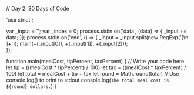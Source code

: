 // Day 2: 30 Days of Code

'use strict';

var _input = '';
var _index = 0;
process.stdin.on('data', (data) => { _input += data; });
process.stdin.on('end', () => {
	_input = _input.split(new RegExp('[\n ]+'));
	main(+(_input[0]), +(_input[1]), +(_input[2]));    
});

function main(mealCost, tipPercent, taxPercent) {
  // Write your code here
  let tip = ((mealCost * tipPercent) / 100)
  let tax = ((mealCost * taxPercent) / 100)
  let total = mealCost + tip + tax
  let round = Math.round(total)
  // Use console.log() to print to stdout
  console.log(`The total meal cost is ${round} dollars.`)
}
